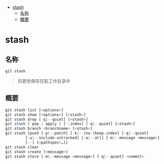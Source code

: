 - [stash](#stash)
  - [名称](#%e5%90%8d%e7%a7%b0)
  - [概要](#%e6%a6%82%e8%a6%81)
# stash
## 名称
`git stash`  
> 将更改保存在脏工作目录中
## 概要
```js
git stash list [<options>]
git stash show [<options>] [<stash>]
git stash drop [-q|--quiet] [<stash>]
git stash ( pop | apply ) [--index] [-q|--quiet] [<stash>]
git stash branch <branchname> [<stash>]
git stash [push [-p|--patch] [-k|--[no-]keep-index] [-q|--quiet]
	     [-u|--include-untracked] [-a|--all] [-m|--message <message>]
	     [--] [<pathspec>…​]]
git stash clear
git stash create [<message>]
git stash store [-m|--message <message>] [-q|--quiet] <commit>
```